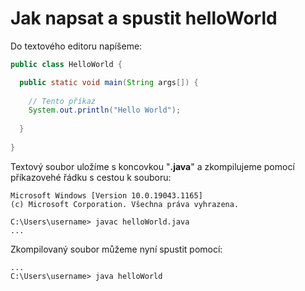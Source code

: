 # Jak napsat a spustit helloWorld

Do textového editoru napíšeme:

```java
public class HelloWorld {

  public static void main(String args[]) {
    
    // Tento příkaz
    System.out.println("Hello World");
    
  }
  
}
```

Textový soubor uložíme s koncovkou "<b>.java</b>" a zkompilujeme pomocí příkazovehé řádku s cestou k souboru:

```console
Microsoft Windows [Version 10.0.19043.1165]
(c) Microsoft Corporation. Všechna práva vyhrazena.

C:\Users\username> javac helloWorld.java
...
```

Zkompilovaný soubor můžeme nyní spustit pomocí:

```console
...
C:\Users\username> java helloWorld
```

